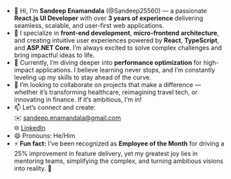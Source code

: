 - 👋 Hi, I’m **Sandeep Enamandala** (@Sandeep25560) — a passionate **React.js UI Developer** with over **3 years of experience** delivering seamless, scalable, and user-first web applications.  
- 👀 I specialize in **front-end development**, **micro-frontend architecture**, and creating intuitive user experiences powered by **React**, **TypeScript**, and **ASP.NET Core**. I’m always excited to solve complex challenges and bring impactful ideas to life.  
- 🌱 Currently, I’m diving deeper into **performance optimization** for high-impact applications. I believe learning never stops, and I’m constantly leveling up my skills to stay ahead of the curve.  
- 💞️ I’m looking to collaborate on projects that make a difference — whether it’s transforming healthcare, reimagining travel tech, or innovating in finance. If it’s ambitious, I’m in!  
- 📫 Let’s connect and create:  
  ✉️ [sandeep.enamandala@gmail.com](mailto:sandeep.enamandala@gmail.com)  
  🌐 [LinkedIn](https://www.linkedin.com/in/enamandala/)  
- 😄 Pronouns: He/Him  
- ⚡ **Fun fact:** I’ve been recognized as **Employee of the Month** for driving a 25% improvement in feature delivery, yet my greatest joy lies in mentoring teams, simplifying the complex, and turning ambitious visions into reality. 🌟
